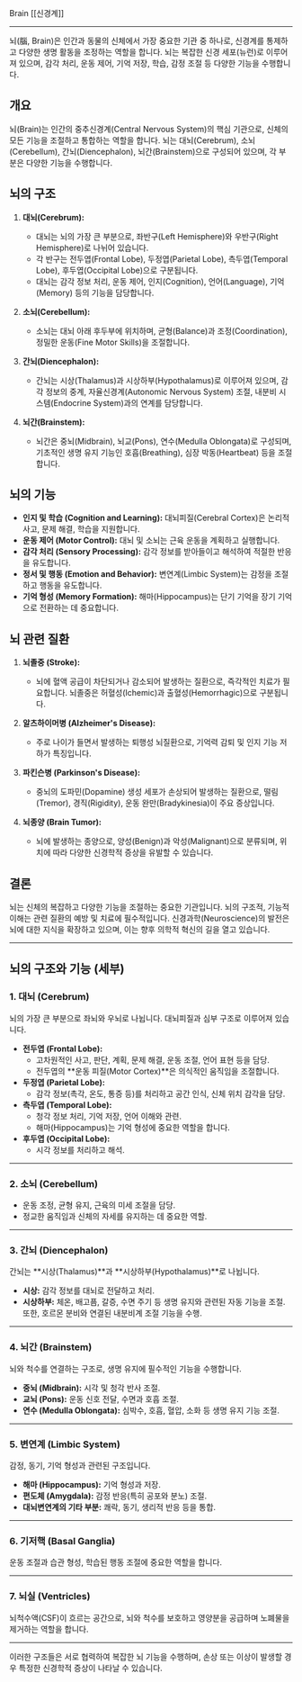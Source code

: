 Brain
[[신경계]]


---
뇌(腦, Brain)은 인간과 동물의 신체에서 가장 중요한 기관 중 하나로, 신경계를 통제하고 다양한 생명 활동을 조정하는 역할을 합니다. 뇌는 복잡한 신경 세포(뉴런)로 이루어져 있으며, 감각 처리, 운동 제어, 기억 저장, 학습, 감정 조절 등 다양한 기능을 수행합니다.




## 개요

뇌(Brain)는 인간의 중추신경계(Central Nervous System)의 핵심 기관으로, 신체의 모든 기능을 조절하고 통합하는 역할을 합니다. 뇌는 대뇌(Cerebrum), 소뇌(Cerebellum), 간뇌(Diencephalon), 뇌간(Brainstem)으로 구성되어 있으며, 각 부분은 다양한 기능을 수행합니다.

## 뇌의 구조

1. **대뇌(Cerebrum):**
   - 대뇌는 뇌의 가장 큰 부분으로, 좌반구(Left Hemisphere)와 우반구(Right Hemisphere)로 나뉘어 있습니다.
   - 각 반구는 전두엽(Frontal Lobe), 두정엽(Parietal Lobe), 측두엽(Temporal Lobe), 후두엽(Occipital Lobe)으로 구분됩니다.
   - 대뇌는 감각 정보 처리, 운동 제어, 인지(Cognition), 언어(Language), 기억(Memory) 등의 기능을 담당합니다.

2. **소뇌(Cerebellum):**
   - 소뇌는 대뇌 아래 후두부에 위치하며, 균형(Balance)과 조정(Coordination), 정밀한 운동(Fine Motor Skills)을 조절합니다.

3. **간뇌(Diencephalon):**
   - 간뇌는 시상(Thalamus)과 시상하부(Hypothalamus)로 이루어져 있으며, 감각 정보의 중계, 자율신경계(Autonomic Nervous System) 조절, 내분비 시스템(Endocrine System)과의 연계를 담당합니다.

4. **뇌간(Brainstem):**
   - 뇌간은 중뇌(Midbrain), 뇌교(Pons), 연수(Medulla Oblongata)로 구성되며, 기초적인 생명 유지 기능인 호흡(Breathing), 심장 박동(Heartbeat) 등을 조절합니다.

## 뇌의 기능

- **인지 및 학습 (Cognition and Learning):** 대뇌피질(Cerebral Cortex)은 논리적 사고, 문제 해결, 학습을 지원합니다.
- **운동 제어 (Motor Control):** 대뇌 및 소뇌는 근육 운동을 계획하고 실행합니다.
- **감각 처리 (Sensory Processing):** 감각 정보를 받아들이고 해석하여 적절한 반응을 유도합니다.
- **정서 및 행동 (Emotion and Behavior):** 변연계(Limbic System)는 감정을 조절하고 행동을 유도합니다.
- **기억 형성 (Memory Formation):** 해마(Hippocampus)는 단기 기억을 장기 기억으로 전환하는 데 중요합니다.

## 뇌 관련 질환

1. **뇌졸중 (Stroke):**
   - 뇌에 혈액 공급이 차단되거나 감소되어 발생하는 질환으로, 즉각적인 치료가 필요합니다. 뇌졸중은 허혈성(Ichemic)과 출혈성(Hemorrhagic)으로 구분됩니다.

2. **알츠하이머병 (Alzheimer's Disease):**
   - 주로 나이가 들면서 발생하는 퇴행성 뇌질환으로, 기억력 감퇴 및 인지 기능 저하가 특징입니다.

3. **파킨슨병 (Parkinson's Disease):**
   - 중뇌의 도파민(Dopamine) 생성 세포가 손상되어 발생하는 질환으로, 떨림(Tremor), 경직(Rigidity), 운동 완만(Bradykinesia)이 주요 증상입니다.

4. **뇌종양 (Brain Tumor):**
   - 뇌에 발생하는 종양으로, 양성(Benign)과 악성(Malignant)으로 분류되며, 위치에 따라 다양한 신경학적 증상을 유발할 수 있습니다.

## 결론

뇌는 신체의 복잡하고 다양한 기능을 조절하는 중요한 기관입니다. 뇌의 구조적, 기능적 이해는 관련 질환의 예방 및 치료에 필수적입니다. 신경과학(Neuroscience)의 발전은 뇌에 대한 지식을 확장하고 있으며, 이는 향후 의학적 혁신의 길을 열고 있습니다.


---
## 뇌의 구조와 기능 (세부)


### **1. 대뇌 (Cerebrum)**

뇌의 가장 큰 부분으로 좌뇌와 우뇌로 나뉩니다. 대뇌피질과 심부 구조로 이루어져 있습니다.

- **전두엽 (Frontal Lobe):**
    - 고차원적인 사고, 판단, 계획, 문제 해결, 운동 조절, 언어 표현 등을 담당.
    - 전두엽의 **운동 피질(Motor Cortex)**은 의식적인 움직임을 조절합니다.
- **두정엽 (Parietal Lobe):**
    - 감각 정보(촉각, 온도, 통증 등)를 처리하고 공간 인식, 신체 위치 감각을 담당.
- **측두엽 (Temporal Lobe):**
    - 청각 정보 처리, 기억 저장, 언어 이해와 관련.
    - 해마(Hippocampus)는 기억 형성에 중요한 역할을 합니다.
- **후두엽 (Occipital Lobe):**
    - 시각 정보를 처리하고 해석.

---

### **2. 소뇌 (Cerebellum)**

- 운동 조정, 균형 유지, 근육의 미세 조절을 담당.
- 정교한 움직임과 신체의 자세를 유지하는 데 중요한 역할.

---

### **3. 간뇌 (Diencephalon)**

간뇌는 **시상(Thalamus)**과 **시상하부(Hypothalamus)**로 나뉩니다.

- **시상:** 감각 정보를 대뇌로 전달하고 처리.
- **시상하부:** 체온, 배고픔, 갈증, 수면 주기 등 생명 유지와 관련된 자동 기능을 조절. 또한, 호르몬 분비와 연결된 내분비계 조절 기능을 수행.

---

### **4. 뇌간 (Brainstem)**

뇌와 척수를 연결하는 구조로, 생명 유지에 필수적인 기능을 수행합니다.

- **중뇌 (Midbrain):** 시각 및 청각 반사 조절.
- **교뇌 (Pons):** 운동 신호 전달, 수면과 호흡 조절.
- **연수 (Medulla Oblongata):** 심박수, 호흡, 혈압, 소화 등 생명 유지 기능 조절.

---

### **5. 변연계 (Limbic System)**

감정, 동기, 기억 형성과 관련된 구조입니다.

- **해마 (Hippocampus):** 기억 형성과 저장.
- **편도체 (Amygdala):** 감정 반응(특히 공포와 분노) 조절.
- **대뇌변연계의 기타 부분:** 쾌락, 동기, 생리적 반응 등을 통합.

---

### **6. 기저핵 (Basal Ganglia)**

운동 조절과 습관 형성, 학습된 행동 조절에 중요한 역할을 합니다.

---

### **7. 뇌실 (Ventricles)**

뇌척수액(CSF)이 흐르는 공간으로, 뇌와 척수를 보호하고 영양분을 공급하며 노폐물을 제거하는 역할을 합니다.

---

이러한 구조들은 서로 협력하여 복잡한 뇌 기능을 수행하며, 손상 또는 이상이 발생할 경우 특정한 신경학적 증상이 나타날 수 있습니다.




